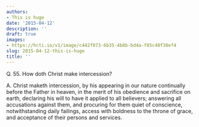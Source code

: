 ```yaml
---
authors:
- This is huge
date: '2015-04-12'
description: ''
draft: true
images:
- https://hcti.io/v1/image/c442f073-6b35-4b8b-bd4a-f85c40f38ef4
slug: 2015-04-12-this-is-huge
title: ''
---
```


Q. 55. How doth Christ make intercession?

A. Christ maketh intercession, by his appearing in our nature continually before the Father in heaven, in the merit of his obedience and sacrifice on earth, declaring his will to have it applied to all believers; answering all accusations against them, and procuring for them quiet of conscience, notwithstanding daily failings, access with boldness to the throne of grace, and acceptance of their persons and services.